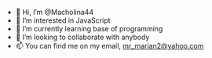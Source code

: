 - 👋 Hi, I’m @Macholina44
- 👀 I’m interested in JavaScript
- 🌱 I’m currently learning base of programming
- 💞️ I’m looking to collaborate with anybody
- 📫 You can find me on my email, mr_marian2@yahoo.com

<!---
Macholina44/Macholina44 is a ✨ special ✨ repository because its `README.md` (this file) appears on your GitHub profile.
You can click the Preview link to take a look at your changes.
--->
